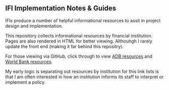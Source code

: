 ## IFI Implementation Notes & Guides

IFIs produce a number of helpful informational resources to assit in project design and implementation.

This repository collects informational resources by financial institution.  Pages are also rendered in HTML for better viewing.  Althouhgh I rarely update the front end (making it far behind this repositry).

For those viewing via GitHub, click through to view [ADB resources](./implementation-resources_adb.md) and [World Bank resources](./implementation-resources_world-bank.md).

My early logic is separating out resources by institution for this link lists is that I am often interested in how an institution informs its staff to interpret or implement a policy. 

